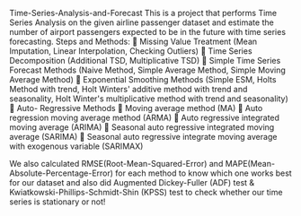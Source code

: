 Time-Series-Analysis-and-Forecast
This is a project that performs Time Series Analysis on the given airline passenger dataset and estimate the number of airport passengers expected to be in the future with time series forecasting. Steps and Methods:  Missing Value Treatment (Mean Imputation, Linear Interpolation, Checking Outliers)  Time Series Decomposition (Additional TSD, Multiplicative TSD)  Simple Time Series Forecast Methods (Naive Method, Simple Average Method, Simple Moving Average Method)  Exponential Smoothing Methods (Simple ESM, Holts Method with trend, Holt Winters' additive method with trend and seasonality, Holt Winter's multiplicative method with trend and seasonality)  Auto- Regressive Methods  Moving average method (MA)  Auto regression moving average method (ARMA)  Auto regressive integrated moving average (ARIMA)  Seasonal auto regressive integrated moving average (SARIMA)  Seasonal auto regressive integrate moving average with exogenous variable (SARIMAX)

We also calculated RMSE(Root-Mean-Squared-Error) and MAPE(Mean-Absolute-Percentage-Error) for each method to know which one works best for our dataset and also did Augmented Dickey-Fuller (ADF) test & Kwiatkowski-Phillips-Schmidt-Shin (KPSS) test to check whether our time series is stationary or not!
